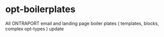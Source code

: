# opt-boilerplates
All ONTRAPORT email and landing page boiler plates ( templates, blocks, complex opt-types ) update   
